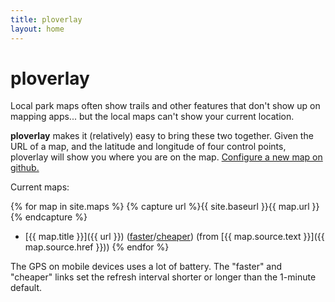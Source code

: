 ```yaml
---
title: ploverlay
layout: home
---
```


# ploverlay

Local park maps often show trails and other features that don't show up on mapping apps...
but the local maps can't show your current location.

**ploverlay** makes it (relatively) easy to bring these two together.
Given the URL of a map, and the latitude and longitude of four control points,
ploverlay will show you where you are on the map.
[Configure a new map on github.](https://github.com/mccalluc/ploverlay)

Current maps:

{% for map in site.maps %}
{% capture url %}{{ site.baseurl }}{{ map.url }}{% endcapture %}
- [{{ map.title }}]({{ url }}) ([faster]({{url}}?refresh=10)/[cheaper]({{url}}?refresh=600)) (from [{{ map.source.text }}]({{ map.source.href }}))
{% endfor %}

The GPS on mobile devices uses a lot of battery. The "faster" and "cheaper" links set the refresh interval shorter or longer than the 1-minute default.
